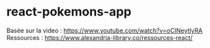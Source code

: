 # react-pokemons-app

Basée sur la video : https://www.youtube.com/watch?v=oCINeytlyRA
Ressources : https://www.alexandria-library.co/ressources-react/

